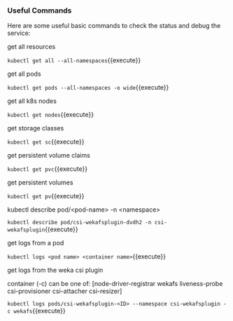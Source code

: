### Useful Commands

Here are some useful basic commands to check the status and debug the service:


get all resources

`kubectl get all --all-namespaces`{{execute}}

get all pods

`kubectl get pods --all-namespaces -o wide`{{execute}}

get all k8s nodes

`kubectl get nodes`{{execute}}

get storage classes

`kubectl get sc`{{execute}}

get persistent volume claims

`kubectl get pvc`{{execute}}

get persistent volumes

`kubectl get pv`{{execute}}

kubectl describe pod/\<pod-name\> -n \<namespace\>

`kubectl describe pod/csi-wekafsplugin-dvdh2 -n csi-wekafsplugin`{{execute}}

get logs from a pod

`kubectl logs <pod name> <container name>`{{execute}}

get logs from the weka csi plugin

container (-c) can be one of: [node-driver-registrar wekafs liveness-probe csi-provisioner csi-attacher csi-resizer]

`kubectl logs pods/csi-wekafsplugin-<ID> --namespace csi-wekafsplugin -c wekafs`{{execute}}

